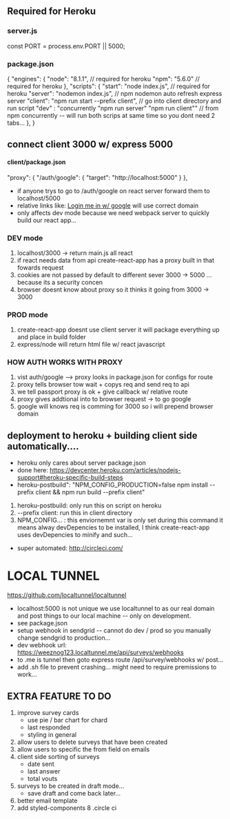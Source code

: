 ## Required for Heroku

### server.js

const PORT = process.env.PORT || 5000;

### package.json

{
"engines": {
"node": "8.1.1", // required for heroku
"npm": "5.6.0" // required for heroku
},
"scripts": {
"start": "node index.js", // required for heroku
"server": "nodemon index.js", // npm nodemon auto refresh express server
"client": "npm run start --prefix client", // go into client directory and run script
"dev" : "concurrently \"npm run server\" \"npm run client\"" // from npm concurrently -- will run both scrips at same time so you dont need 2 tabs...
},
}

## connect client 3000 w/ express 5000

#### client/package.json

"proxy": {
"/auth/google": {
"target": "http://localhost:5000"
}
},

* if anyone trys to go to /auth/google on react server forward them to localhost/5000
* relative links like: <a href="/auth/google">Login me in w/ google</a> will use correct domain
* only affects dev mode because we need webpack server to quickly build our react app...

### DEV mode

1. localhost/3000 -> return main.js all react
2. if react needs data from api create-react-app has a proxy built in that fowards request
3. cookies are not passed by default to different sever 3000 -> 5000 ... because its a security concen
4. browser doesnt know about proxy so it thinks it going from 3000 -> 3000

### PROD mode

1. create-react-app doesnt use client server it will package everything up and place in build folder
2. express/node will return html file w/ react javascript

### HOW AUTH WORKS WITH PROXY

1. vist auth/google --> proxy looks in package.json for configs for route
2. proxy tells browser tow wait + copys req and send req to api
3. we tell passport proxy is ok + give callback w/ relative route
4. proxy gives addtional into to browser request -> to go google
5. google will knows req is comming for 3000 so i will prepend browser domain

## deployment to heroku + building client side automatically....

* heroku only cares about server package.json
* done here: https://devcenter.heroku.com/articles/nodejs-support#heroku-specific-build-steps
* heroku-postbuild": "NPM_CONFIG_PRODUCTION=false npm install --prefix client && npm run build --prefix client"

1. heroku-postbuild: only run this on script on heroku
2. --prefix client: run this in client directory
3. NPM_CONFIG... : this enviornemnt var is only set during this command it means alway devDepencies to be installed, I think create-react-app uses devDepencies to minify and such...

* super automated: http://circleci.com/

# LOCAL TUNNEL

https://github.com/localtunnel/localtunnel

* localhost:5000 is not unique we use localtunnel to as our real domain and post things to our local machine -- only on development.
* see package.json
* setup webhook in sendgrid -- cannot do dev / prod so you manually change sendgrid to production...
* dev webhook url: https://weeznog123.localtunnel.me/api/surveys/webhooks
* to .me is tunnel then goto express route /api/survey/webhooks w/ post...
* add .sh file to prevent crashing... might need to require premissions to work...

## EXTRA FEATURE TO DO

1. improve survey cards
   * use pie / bar chart for chard
   * last responded
   * styling in general
2. allow users to delete surveys that have been created
3. allow users to specific the from field on emails
4. client side sorting of surveys
   * date sent
   * last answer
   * total vouts
5. surveys to be created in draft mode...
   * save draft and come back later...
6. better email template
7. add styled-components
   8 .circle ci
